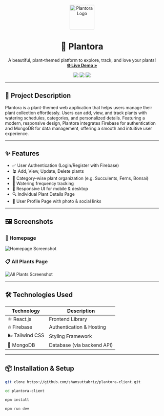 <p align="center">
  <img src="https://img.icons8.com/emoji/96/seedling.png" width="80" alt="Plantora Logo" />
</p>

<h1 align="center">🌿 Plantora</h1>

<p align="center">
  A beautiful, plant-themed platform to explore, track, and love your plants!  
  <br />
  <a href="https://plantora-tracking-app.web.app" target="_blank"><strong>🌐 Live Demo »</strong></a>
</p>

<p align="center">
  <img src="https://img.shields.io/badge/Status-Development-green?style=for-the-badge" />
  <img src="https://img.shields.io/badge/License-MIT-blue?style=for-the-badge" />
  <img src="https://img.shields.io/badge/Frontend-ReactJS-61DAFB?logo=react&style=for-the-badge" />
</p>

---

## 📝 Project Description

Plantora is a plant-themed web application that helps users manage their plant collection effortlessly. Users can add, view, and track plants with watering schedules, categories, and personalized details. Featuring a modern, responsive design, Plantora integrates Firebase for authentication and MongoDB for data management, offering a smooth and intuitive user experience.

---

## ✨ Features

- ✅ User Authentication (Login/Register with Firebase)
- 🪴 Add, View, Update, Delete plants
- 📂 Category-wise plant organization (e.g. Succulents, Ferns, Bonsai)
- 🌊 Watering frequency tracking
- 📱 Responsive UI for mobile & desktop
- 🔍 Individual Plant Details Page
- 👤 User Profile Page with photo & social links

---

## 🖼️ Screenshots

### 🌿 Homepage
![Homepage Screenshot](https://i.ibb.co/WWRD9QDD/home.png)

### 📋 All Plants Page
![All Plants Screenshot](https://i.ibb.co/ZRQY2qpT/allplants.png)

---

## 🛠️ Technologies Used

| Technology | Description |
|------------|-------------|
| ⚛️ React.js | Frontend Library |
| 🔥 Firebase | Authentication & Hosting |
| 🌬️ Tailwind CSS | Styling Framework |
| 🍃 MongoDB | Database (via backend API) |

---

## 📦 Installation & Setup

```bash
git clone https://github.com/shamsuttabriz/plantora-client.git
``` 
```bash
cd plantora-client
```

```bash
npm install
```

```bash
npm run dev
```
